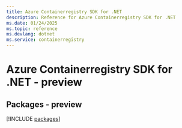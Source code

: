 ```yaml
---
title: Azure Containerregistry SDK for .NET
description: Reference for Azure Containerregistry SDK for .NET
ms.date: 01/24/2025
ms.topic: reference
ms.devlang: dotnet
ms.service: containerregistry
---
```

# Azure Containerregistry SDK for .NET - preview
## Packages - preview
[!INCLUDE [packages](containerregistry-index.md)]